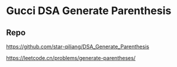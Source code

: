 # Gucci DSA Generate Parenthesis
## Repo

https://github.com/star-qiliang/DSA_Generate_Parenthesis

https://leetcode.cn/problems/generate-parentheses/
